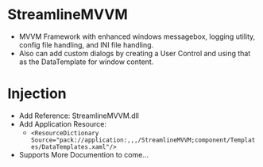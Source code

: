 # StreamlineMVVM
* MVVM Framework with enhanced windows messagebox, logging utility, config file handling, and INI file handling.
* Also can add custom dialogs by creating a User Control and using that as the DataTemplate for window content.

# Injection
* Add Reference: StreamlineMVVM.dll
* Add Application Resource:
  * `<ResourceDictionary Source="pack://application:,,,/StreamlineMVVM;component/Templates/DataTemplates.xaml"/>`
* Supports
More Documention to come...
